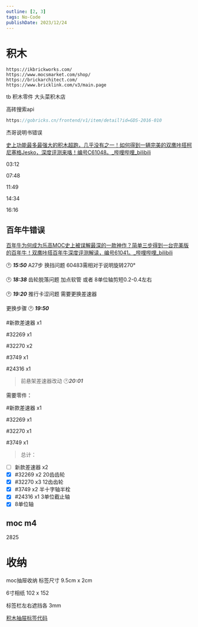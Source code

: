 ```yaml
---
outline: [2, 3]
tags: No-Code
publishDate: 2023/12/24
---
```

# 积木

```
https://ikbrickworks.com/
https://www.mocsmarket.com/shop/
https://brickarchitect.com/
https://www.bricklink.com/v3/main.page
```

tb 积木零件 大头菜积木店

高砖搜索api

```js
https://gobricks.cn/frontend/v1/item/detail?id=GDS-2016-010
```

杰哥说明书错误

[史上功能最多最强大的积木超跑，几乎没有之一！如何得到一辆完美的双鹰咔搭柯尼塞格Jesko，深度评测来咯！编号C61048。_哔哩哔哩_bilibili](https://www.bilibili.com/video/BV1yP411J7px/?spm_id_from=333.999.0.0&vd_source=3ce8ae9fa7144a403d012fcfd566221a)

03:12

07:48

11:49

14:34

16:16

## 百年牛错误

[百年牛为何成为乐高MOC史上被误解最深的一款神作？简单三步得到一台完美版的百年牛！双鹰咔搭百年牛深度评测解读，编号61041。_哔哩哔哩_bilibili](https://www.bilibili.com/video/BV1fv4y1F7R6/?spm_id_from=333.788&vd_source=3ce8ae9fa7144a403d012fcfd566221a)

🕐 ***15:50*** A27步 换挡问题 60483需相对于说明旋转270°

🕐 ***18:38*** 齿轮脱落问题 加点软管 或者 8单位轴剪短0.2-0.4左右

🕐 ***19:20*** 推行卡涩问题 需要更换差速器

更换步骤 🕐 ***19:50***

#新款差速器 x1

#32269 x1

#32270 x2

#3749 x1

#24316 x1

> 前悬架差速器改动 🕐***20:01***
> 

需要零件：

#新款差速器 x1

#32269 x1

#32270 x1

#3749 x1

> 总计：
> 
- [ ]  新款差速器 x2
- [x]  #32269 x2 20齿齿轮
- [x]  #32270 x3 12齿齿轮
- [x]  #3749 x2 半十字轴半栓
- [x]  #24316 x1 3单位截止轴
- [x]  8单位轴

## moc m4

2825

# 收纳

moc抽屉收纳 标签尺寸 9.5cm x 2cm

6寸相纸 102 x 152

标签栏左右遮挡各 3mm

[积木抽屉标签代码](https://www.notion.so/325590e5d7e24f4498c450e80beb7370?pvs=21)